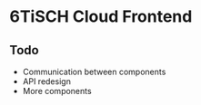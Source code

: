 # 6TiSCH Cloud Frontend

## Todo

- Communication between components
- API redesign 
- More components

